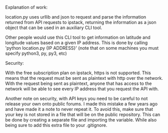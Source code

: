 Explanation of work:

location.py uses urllib and json to request and parse the information returned from API requests to ipstack, returning the information as a json object that can be used in an auxiliary CLI tool.

Other people would use this CLI tool to get information on latitude and longitude values based on a given IP address. This is done by calling 'python location.py {IP ADDRESS}' (note that on some machines you must specify python3, py, py3, etc)

Security:

With the free subscription plan on ipstack, https is not supported. This means that the request must be sent as plaintext with http over the network.
With the request being sent as plaintext, anyone that has access to the network will be able to see every IP address that you request the API with.

Another note on security, with API keys you need to be careful to not release your own onto public forums. I made this mistake a few years ago and have made it a note to never repeat it. To avoid this, make sure that your key is not stored in a file that will be on the public repository. This can be done by creating a separate file and importing the variable. While also being sure to add this extra file to your .gitignore.
